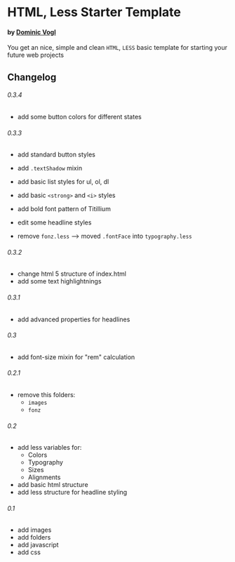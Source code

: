 # HTML, Less Starter Template
#### by [Dominic Vogl](http://www.cat-ia.de)

You get an nice, simple and clean `HTML`, `LESS` basic template for starting your future web projects


## Changelog

###### 0.3.4

* add some button colors for different states

###### 0.3.3

* add standard button styles
* add `.textShadow` mixin
* add basic list styles for ul, ol, dl
* add basic `<strong>` and `<i>` styles
* add bold font pattern of Titillium

* edit some headline styles

* remove `fonz.less` --> moved `.fontFace` into `typography.less`

###### 0.3.2

* change html 5 structure of index.html
* add some text highlightnings

###### 0.3.1

* add advanced properties for headlines

###### 0.3

* add font-size mixin for "rem" calculation


###### 0.2.1

* remove this folders:
	* `images`
	* `fonz`
	  
	  
###### 0.2

* add less variables for:
	* Colors
	* Typography
	* Sizes
	* Alignments
* add basic html structure
* add less structure for headline styling


###### 0.1

* add images
* add folders
* add javascript
* add css
